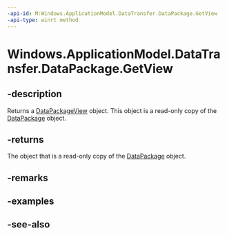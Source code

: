 ```yaml
---
-api-id: M:Windows.ApplicationModel.DataTransfer.DataPackage.GetView
-api-type: winrt method
---
```


<!-- Method syntax
public Windows.ApplicationModel.DataTransfer.DataPackageView GetView()
-->

# Windows.ApplicationModel.DataTransfer.DataPackage.GetView

## -description
Returns a [DataPackageView](datapackageview.md) object. This object is a read-only copy of the [DataPackage](datapackage.md) object.

## -returns
The object that is a read-only copy of the [DataPackage](datapackage.md) object.

## -remarks

## -examples

## -see-also
